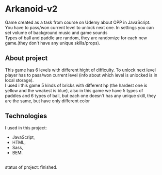# Arkanoid-v2
Game created as a task from course on Udemy about OPP in JavaScript. You have to pass/won current level to unlock next one. In settings you can set volume of background music and game sounds
<br/>
Types of ball and paddle are random, they are randomize for each new game.(they don't have any unique skills/props).

## About project
This game has 6 levels with different hight of difficulty. To unlock next level player has to pass/won current level (info about which level is unlocked is in local storage).<br/>
I used i this game 5 kinds of bricks with different hp (the hardest one is yellow and the weakest is blue), also in this game we have 5 types of paddles and 6 types of ball, but each one doesn't has any unique skill, they are the same, but have only different color

## Technologies
I used in this project:
* JavaScript,
* HTML,
* Sass,
* BEM.
<br/>
status of project: finished.
